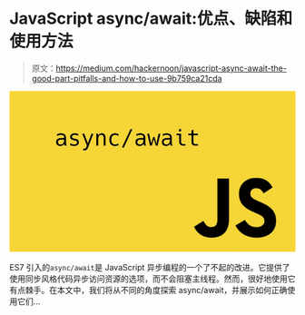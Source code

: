 # JavaScript async/await:优点、缺陷和使用方法

> 原文：<https://medium.com/hackernoon/javascript-async-await-the-good-part-pitfalls-and-how-to-use-9b759ca21cda>

![](img/99d130605c8c9e794ea02c8311d09b29.png)

ES7 引入的`async/await`是 JavaScript 异步编程的一个了不起的改进。它提供了使用同步风格代码异步访问资源的选项，而不会阻塞主线程。然而，很好地使用它有点棘手。在本文中，我们将从不同的角度探索 async/await，并展示如何正确使用它们…